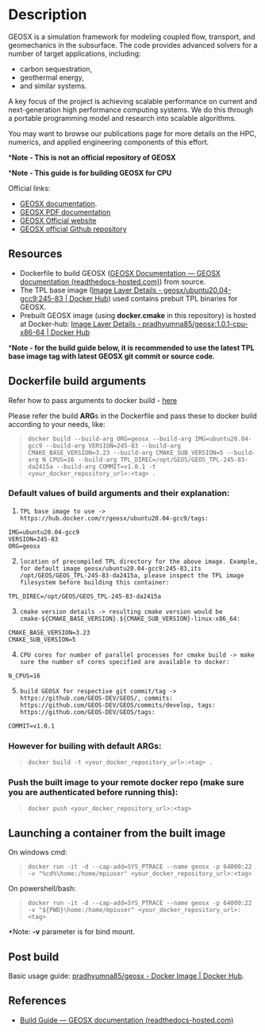 # Description

GEOSX is a simulation framework for modeling coupled flow, transport, and geomechanics in the subsurface. The code provides advanced solvers for a number of target applications, including:

- carbon sequestration,
- geothermal energy,
- and similar systems.

A key focus of the project is achieving scalable performance on current and next-generation high performance computing systems. We do this through a portable programming model and research into scalable algorithms.

You may want to browse our publications page for more details on the HPC, numerics, and applied engineering components of this effort.

***Note - This is not an official repository of GEOSX**

***Note - This guide is for building GEOSX for CPU**

Official links:

- [GEOSX documentation](https://geosx-geosx.readthedocs-hosted.com/en/latest/?).
- [GEOSX PDF documentation](https://geosx-geosx.readthedocs-hosted.com/_/downloads/en/latest/pdf/)
- [GEOSX Official website](https://www.geosx.org/)
- [GEOSX official Github repository](https://github.com/GEOSX/GEOSX)

## Resources

* Dockerfile to build GEOSX ([GEOSX Documentation — GEOSX documentation (readthedocs-hosted.com)](https://geosx-geosx.readthedocs-hosted.com/en/latest/index.html)) from source.
* The TPL base image ([Image Layer Details - geosx/ubuntu20.04-gcc9:245-83 | Docker Hub](https://hub.docker.com/layers/geosx/ubuntu20.04-gcc9/245-83/images/sha256-937d16a77b78ee612701a6732cd38ba619c4fa4bb4b4f1e00f1b8f8d773bf17a?context=explore)) used contains prebuit TPL binaries for GEOSX.
* Prebuilt GEOSX image (using **docker.cmake** in this repository) is hosted at Docker-hub: [Image Layer Details - pradhyumna85/geosx:1.0.1-cpu-x86-64 | Docker Hub](https://hub.docker.com/layers/pradhyumna85/geosx/1.0.1-cpu-x86-64/images/sha256-aa6d2c86174669acb419b46f95008d7480aa1303c38ebd3633fc6530e46b9956?context=repo)

***Note - for the build guide below, it is recommended to use the latest TPL base image tag with latest GEOSX git commit or source code.**

## Dockerfile build arguments

Refer how to pass arguments to docker build - [here](https://docs.docker.com/build/guide/build-args/)

Please refer the build **ARG**s in the Dockerfile and pass these to docker build according to your needs, like:

> `docker build --build-arg ORG=geosx --build-arg IMG=ubuntu20.04-gcc9 --build-arg VERSION=245-83 --build-arg CMAKE_BASE_VERSION=3.23 --build-arg CMAKE_SUB_VERSION=5 --build-arg N_CPUS=16 --build-arg TPL_DIREC=/opt/GEOS/GEOS_TPL-245-83-da2415a --build-arg COMMIT=v1.0.1 -t <your_docker_repository_url>:<tag> .`

### Default values of build arguments and their explanation:

1. `TPL base image to use -> https://hub.docker.com/r/geosx/ubuntu20.04-gcc9/tags:`

```
IMG=ubuntu20.04-gcc9
VERSION=245-83
ORG=geosx
```

2. `location of precompiled TPL directory for the above image. Example, for default image geosx/ubuntu20.04-gcc9:245-83,its /opt/GEOS/GEOS_TPL-245-83-da2415a, please inspect the TPL image filesystem before building this container:`

```
TPL_DIREC=/opt/GEOS/GEOS_TPL-245-83-da2415a
```

3. `cmake version details -> resulting cmake version would be cmake-${CMAKE_BASE_VERSION}.${CMAKE_SUB_VERSION}-linux-x86_64:`

```
CMAKE_BASE_VERSION=3.23
CMAKE_SUB_VERSION=5
```

4. `CPU cores for number of parallel processes for cmake build -> make sure the number of cores specified are available to docker:`

```
N_CPUS=16
```

5. `build GEOSX for respective git commit/tag -> https://github.com/GEOS-DEV/GEOS/, commits: https://github.com/GEOS-DEV/GEOS/commits/develop, tags: https://github.com/GEOS-DEV/GEOS/tags:`

```
COMMIT=v1.0.1
```

### However for builing with default **ARG**s:

> `docker build -t <your_docker_repository_url>:<tag> .`

### Push the built image to your remote docker repo (make sure you are authenticated before running this):

> `docker push <your_docker_repository_url>:<tag>`

## Launching a container from the built image

On windows cmd:

> `docker run -it -d --cap-add=SYS_PTRACE --name geosx -p 64000:22 -v "%cd%\home:/home/mpiuser" <your_docker_repository_url>:<tag>`

On powershell/bash:

> `docker run -it -d --cap-add=SYS_PTRACE --name geosx -p 64000:22 -v "${PWD}\home:/home/mpiuser" <your_docker_repository_url>:<tag>`

*Note: **-v** parameter is for bind mount.

## Post build

Basic usage guide: [pradhyumna85/geosx - Docker Image | Docker Hub](https://hub.docker.com/r/pradhyumna85/geosx).

## References

- [Build Guide — GEOSX documentation (readthedocs-hosted.com)](https://geosx-geosx.readthedocs-hosted.com/en/latest/docs/sphinx/buildGuide/Index.html)
